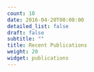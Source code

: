 ```yaml
---
count: 10
date: 2016-04-20T00:00:00
detailed_list: false
draft: false
subtitle: ""
title: Recent Publications
weight: 20
widget: publications
---
```



